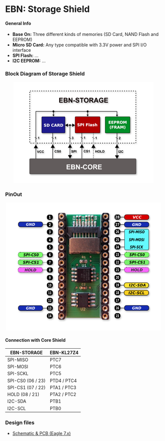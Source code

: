 # EBN: Storage Shield

#### General Info

* **Base On:** Three different kinds of memories (SD Card, NAND Flash and EEPROM)
* **Micro SD Card:** Any type compatible with 3.3V power and SPI I/O interface
* **SPI Flash:**  ...
* **I2C EEPROM:**  ...


### Block Diagram of Storage Shield

<p align="center">
  <img src="images/EBN_STORAGE_V01_BD.png" alt="EBN-STORAGE Block Diagram"/>
</p>


### PinOut

<p align="center">
  <img src="images/EBN_STORAGE_V01_PinOut.png" alt="EBN-STORAGE PinOut" width="500"/>
</p>

#### Connection with Core Shield

| EBN-STORAGE       | EBN-KL27Z4  |
| ----------------- | ----------- |
| SPI-MISO          | PTC7        |
| SPI-MOSI          | PTC6        |
| SPI-SCKL          | PTC5        |
| SPI-CS0 (06 / 23) | PTD4 / PTC4 |
| SPI-CS1 (07 / 22) | PTA1 / PTC3 |
| HOLD (08 / 21)    | PTA2 / PTC2 |
| I2C-SDA           | PTB1        |
| I2C-SCL           | PTB0        |


### Design files

 * [Schematic & PCB (Eagle 7.x)](eagle)